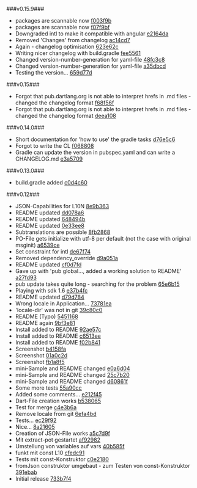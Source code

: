 ###v0.15.9###
* packages are scannable now [f003f9b](http://github.com/MikeMitterer/dart-l10n-gettext/commit/f003f9b26cb7cb8a89b45b25eef85502a4f0ed41)
* packages are scannable now [f07f9bf](http://github.com/MikeMitterer/dart-l10n-gettext/commit/f07f9bfd55597e340b0f73712545698cdef545ce)
* Downgraded intl to make it compatible with angular [e2164da](http://github.com/MikeMitterer/dart-l10n-gettext/commit/e2164da20e794102ac61f6e7fd9cf45c30807210)
* Removed 'Changes' from changelog [ac14cd7](http://github.com/MikeMitterer/dart-l10n-gettext/commit/ac14cd719e6c8b472e3b2d1d63e235ed95a8a1bc)
* Again - changelog optimisation [623e62c](http://github.com/MikeMitterer/dart-l10n-gettext/commit/623e62ca98ea6c4cd13c726b45ae34c459f86948)
* Writing nicer changelog with build.gradle [fee5561](http://github.com/MikeMitterer/dart-l10n-gettext/commit/fee5561e7f36053c30a6cd880564c34be0c96ac1)
* Changed version-number-generation for yaml-file [48fc3c8](http://github.com/MikeMitterer/dart-l10n-gettext/commit/48fc3c8c9c4e3e0de86862e8267f2359d354a42e)
* Changed version-number-generation for yaml-file [a35dbcd](http://github.com/MikeMitterer/dart-l10n-gettext/commit/a35dbcd36528140f248774c298a3637d89c01d18)
* Testing the version... [659d77d](http://github.com/MikeMitterer/dart-l10n-gettext/commit/659d77d9c6a122a8b1b49635b94828b276d6492a)

###v0.15###
* Forgot that pub.dartlang.org is not able to interpret hrefs in .md files - changed the changelog format [f68f56f](http://github.com/MikeMitterer/dart-l10n-gettext/commit/f68f56f7ae0a4c742be1011438830f732292b555)
* Forgot that pub.dartlang.org is not able to interpret hrefs in .md files - changed the changelog format [deea108](http://github.com/MikeMitterer/dart-l10n-gettext/commit/deea10866b6d847253aad1752a5fe55203ccf027)

###v0.14.0###
* Short documentation for 'how to use' the gradle tasks [d76e5c6](http://github.com/MikeMitterer/dart-l10n-gettext/commit/d76e5c6756aee8c91bc9525f0b29f849fa422695)
* Forgot to write the CL [f068808](http://github.com/MikeMitterer/dart-l10n-gettext/commit/f0688086821ee062880df547809faf1c10c4cf23)
* Gradle can update the version in pubspec.yaml and can write a CHANGELOG.md [e3a5709](http://github.com/MikeMitterer/dart-l10n-gettext/commit/e3a5709cef1e170b1804e48f57458d5c8181672c)

###v0.13.0###
* build.gradle added [c0d4c60](http://github.com/MikeMitterer/dart-l10n-gettext/commit/c0d4c60360cd54fd767778582c8c04f5a06c41e8)

###v0.12###
* JSON-Capabilities for L10N [8e9b363](http://github.com/MikeMitterer/dart-l10n-gettext/commit/8e9b363e80cc72d2e0ca8e22f2c713b34c67b75c)
* README updated [dd078a6](http://github.com/MikeMitterer/dart-l10n-gettext/commit/dd078a6dfdf0c9bab42be17665975cadf031141c)
* README updated [648494b](http://github.com/MikeMitterer/dart-l10n-gettext/commit/648494b9ce926bd6eb2446c97a68f48c6832067d)
* README updated [0e33ee8](http://github.com/MikeMitterer/dart-l10n-gettext/commit/0e33ee80609725902c0a57e88710d51af422d076)
* Subtranslations are possible [8fb2868](http://github.com/MikeMitterer/dart-l10n-gettext/commit/8fb2868ae6ae4bf06a06005fac5fe440c5edaf55)
* PO-File gets initialize with utf-8 per default (not the case with original msginit) [a6539ce](http://github.com/MikeMitterer/dart-l10n-gettext/commit/a6539ceeaa4dae2b113e72de5287789199367f58)
* Set constraint for intl [de67f74](http://github.com/MikeMitterer/dart-l10n-gettext/commit/de67f7489079ed9d2fb0d25d2f891da7d72a07c3)
* Removed dependency_override [d9a051a](http://github.com/MikeMitterer/dart-l10n-gettext/commit/d9a051aa8a7232172430f3d96c3a012d480e542d)
* README updated [cf0d7fd](http://github.com/MikeMitterer/dart-l10n-gettext/commit/cf0d7fdd0b55459763e22665dd18daa1f1a7f5ef)
* Gave up with 'pub global..., added a working solution to README' [a27fd93](http://github.com/MikeMitterer/dart-l10n-gettext/commit/a27fd93149e605e41760eaeddde201fdd08dfde7)
* pub update takes quite long - searching for the problem [65e6b15](http://github.com/MikeMitterer/dart-l10n-gettext/commit/65e6b15f17d581aeb8e50044e9ba1ca54a98dede)
* Playing with sdk 1.6 [e37b4fc](http://github.com/MikeMitterer/dart-l10n-gettext/commit/e37b4fc639b0a4ef001e373190350c81a07b3e20)
* README updated [d79d784](http://github.com/MikeMitterer/dart-l10n-gettext/commit/d79d784f200adfeb3084d1038a2a592b2c32f330)
* Wrong locale in Application... [73781ea](http://github.com/MikeMitterer/dart-l10n-gettext/commit/73781ea5a66b84b180cd58a16a25b4f196c23bd6)
* 'locale-dir' was not in git [39c80c0](http://github.com/MikeMitterer/dart-l10n-gettext/commit/39c80c0f45eb0ea8df9b8b54f58fcd25ef7b0cc8)
* README (Typo) [5451168](http://github.com/MikeMitterer/dart-l10n-gettext/commit/54511681330e4f138100d1d844863e16ec168fca)
* README again [9bf3e81](http://github.com/MikeMitterer/dart-l10n-gettext/commit/9bf3e812eeae3e4dd35325e5640b9eea2412f341)
* Install added to README [92ae57c](http://github.com/MikeMitterer/dart-l10n-gettext/commit/92ae57c8c96fbd7c1b682ad01c8d57b911de07d4)
* Install added to README [c6513ee](http://github.com/MikeMitterer/dart-l10n-gettext/commit/c6513eee318f789669d1a33c3df57a2ea5cfdb34)
* Install added to README [f02b841](http://github.com/MikeMitterer/dart-l10n-gettext/commit/f02b841cd3ff3be6f24b3e6d4c82ace6fe4f4b25)
* Screenshot [b4158fa](http://github.com/MikeMitterer/dart-l10n-gettext/commit/b4158fa25577ea9dcded642755966feeb0fceb35)
* Screenshot [01a0c2d](http://github.com/MikeMitterer/dart-l10n-gettext/commit/01a0c2d7af92771f72688edc69acfb9862f9d3ea)
* Screenshot [fb1a8f5](http://github.com/MikeMitterer/dart-l10n-gettext/commit/fb1a8f595b1a9bd21e43c11f508b0e670531ed88)
* mini-Sample and README changed [e0a6d04](http://github.com/MikeMitterer/dart-l10n-gettext/commit/e0a6d0410b86820a24f0b244226ff7f9cac74595)
* mini-Sample and README changed [25c7b20](http://github.com/MikeMitterer/dart-l10n-gettext/commit/25c7b20fa6aab711fb539d9c937ad714f3c3346b)
* mini-Sample and README changed [d60861f](http://github.com/MikeMitterer/dart-l10n-gettext/commit/d60861f88d7a456eb7ee864214e727a1ed5a4ccf)
* Some more tests [55a90cc](http://github.com/MikeMitterer/dart-l10n-gettext/commit/55a90ccf834fa42dfae4381517f39098bb7324af)
* Added some comments... [e212f45](http://github.com/MikeMitterer/dart-l10n-gettext/commit/e212f452ca9d07e7786efc4d5ce45ffa9251377e)
* Dart-File creation works [b538065](http://github.com/MikeMitterer/dart-l10n-gettext/commit/b53806575d75ad557d3ca2056b7e91685caef428)
* Test for merge [c4e3b6a](http://github.com/MikeMitterer/dart-l10n-gettext/commit/c4e3b6a3370dff5ef128a3b013aa2e15689603fb)
* Remove locale from git [6efa4bd](http://github.com/MikeMitterer/dart-l10n-gettext/commit/6efa4bdb6cef830ee186e98f840946f346b50519)
* Tests... [ec29f92](http://github.com/MikeMitterer/dart-l10n-gettext/commit/ec29f92f433a7a2f1353cb92eee0bc9edb3edb95)
* Nice... [8a21605](http://github.com/MikeMitterer/dart-l10n-gettext/commit/8a21605e6e11ca5291fa52ec0088926825206965)
* Creation of JSON-File works [a5c7d9f](http://github.com/MikeMitterer/dart-l10n-gettext/commit/a5c7d9f90425f9ce3fb91452f9e23e3e595b9489)
* Mit extract-pot gestartet [af92982](http://github.com/MikeMitterer/dart-l10n-gettext/commit/af92982429a206c4cf9c3a4cf5c8a972fe1db6c6)
* Umstellung von variables auf vars [40b585f](http://github.com/MikeMitterer/dart-l10n-gettext/commit/40b585f6b61625ac2dfb80083d76b025d6ceaf9a)
* funkt mit const L10 [cfedc91](http://github.com/MikeMitterer/dart-l10n-gettext/commit/cfedc915c4092ea2bb51b0f51e9c985792b5edb2)
* Tests mit const-Konstruktor [c0e2180](http://github.com/MikeMitterer/dart-l10n-gettext/commit/c0e21808abda2da10da0d6f40215a76349806794)
* fromJson construktor umgebaut - zum Testen von const-Konstruktor [391ebab](http://github.com/MikeMitterer/dart-l10n-gettext/commit/391ebabe7f6f1183113b01f5b627a87ab0e88e0f)
* Initial release [733b7f4](http://github.com/MikeMitterer/dart-l10n-gettext/commit/733b7f49242f2e01fabc85af13ee42c8a16ae7d3)